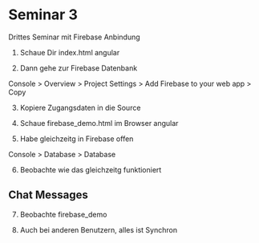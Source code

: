 # Seminar 3

Drittes Seminar mit Firebase Anbindung

1) Schaue Dir index.html angular

2) Dann gehe zur Firebase Datenbank 

Console > Overview > Project Settings > Add Firebase to your web app > Copy

3) Kopiere Zugangsdaten in die Source

4) Schaue firebase_demo.html im Browser angular

5) Habe gleichzeitg in Firebase offen

Console > Database > Database

6) Beobachte wie das gleichzeitg funktioniert

## Chat Messages

7) Beobachte firebase_demo

8) Auch bei anderen Benutzern, alles ist Synchron